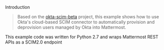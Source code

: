 Introduction

> Based on the [okta-scim-beta](https://github.com/oktadeveloper/okta-scim-beta) project, this example shows how to use Okta's cloud-based SCIM connector to automatically provision and deprovision users managed by Okta into Mattermost.

This example code was written for Python 2.7 and wraps Mattermost REST APIs as a SCIM2.0 endpoint
